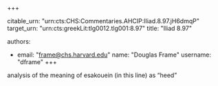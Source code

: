 +++


citable_urn: "urn:cts:CHS:Commentaries.AHCIP:Iliad.8.97.jH6dmqP"
target_urn: "urn:cts:greekLit:tlg0012.tlg001:8.97"
title: "Iliad 8.97"

authors:
- email: "frame@chs.harvard.edu"
  name: "Douglas Frame"
  username: "dframe"
+++

<p>analysis of the meaning of esakouein (in this line) as “heed”</p>